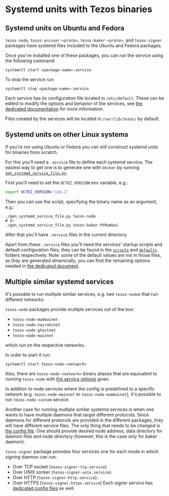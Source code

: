 <!--
   - SPDX-FileCopyrightText: 2021 Oxhead Alpha
   - SPDX-License-Identifier: LicenseRef-MIT-OA
   -->
# Systemd units with Tezos binaries

<a name="ubuntu-and-fedora"></a>
## Systemd units on Ubuntu and Fedora

`tezos-node`, `tezos-accuser-<proto>`, `tezos-baker-<proto>`,
and `tezos-signer` packages have systemd files included to the
Ubuntu and Fedora packages.

Once you've installed one of these packages, you can run the service
using the following command:
```
systemctl start <package-name>.service
```
To stop the service run:
```
systemctl stop <package-name>.service
```

Each service has its configuration file located in `/etc/default`.
These can be edited to modify the options and behavior of the services, see
[the dedicated documentation](./configuration.md) for more information.

Files created by the services will be located in `/var/lib/tezos/` by default.

<a name="generic-linux"></a>
## Systemd units on other Linux systems

If you're not using Ubuntu or Fedora you can still construct systemd units for
binaries from scratch.

For this you'll need a `.service` file to define each systemd service.
The easiest way to get one is to generate one with `docker` by running [`gen_systemd_service_file.py`](../gen_systemd_service_file.py).

First you'll need to set the `OCTEZ_VERSION` env variable, e.g.:
```sh
export OCTEZ_VERSION="v14.1"
```
Then you can use the script, specifying the binary name as an argument, e.g.:
```
./gen_systemd_service_file.py tezos-node
# or
./gen_systemd_service_file.py tezos-baker-PtMumbai
```
After that you'll have `.service` files in the current directory.

Apart from these `.service` files you'll need the services' startup scripts and
default configuration files, they can be found in the
[`scripts`](../docker/package/scripts) and [`defaults`](../docker/package/defaults)
folders respectively.
Note: some of the default values are not in those files, as they are generated
dinamically, you can find the remaining options needed in
[the dedicated document](./configuration.md).

## Multiple similar systemd services

It's possible to run multiple similar services, e.g. two `tezos-node`s that run different
networks.

`tezos-node` packages provide multiple services out of the box:
- `tezos-node-mumbainet`
- `tezos-node-nairobinet`
- `tezos-node-ghostnet`
- `tezos-node-mainnet`

which run on the respective networks.

In order to start it run:
```
systemctl start tezos-node-<network>
```

Also, there are `tezos-node-<network>` binary aliases that are equivalent to
running `tezos-node` with [the service options](./configuration.md) given.

In addition to node services where the config is predefined to a specific network
(e.g. `tezos-node-mainnet` or `tezos-node-mumbainet`), it's possible to run
`tezos-node-custom` service.

Another case for running multiple similar systemd services is when one wants to have
multiple daemons that target different protocols.
Since daemons for different protocols are provided in the different packages, they will
have different service files. The only thing that needs to be changed is [the config file](./configuration.md).
One should provide desired node address, data directory for daemon files and node directory
(however, this is the case only for baker daemon).

`tezos-signer` package provides four services one for each mode in which signing daemon can run:
* Over TCP socket (`tezos-signer-tcp.service`).
* Over UNIX socker (`tezos-signer-unix.service`).
* Over HTTP (`tezos-signer-http.service`).
* Over HTTPS (`tezos-signer-https.service`)
Each signer service has [dedicated config files](./configuration.md) as well.
